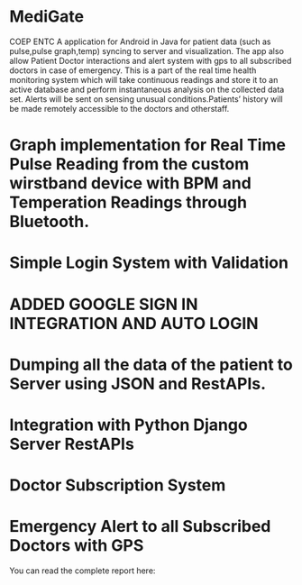 # MediGate
COEP ENTC
A application for Android in Java for patient data (such as pulse,pulse graph,temp) syncing to server and visualization. The app also allow Patient Doctor interactions and alert system with gps to all subscribed doctors in case of emergency.
This is a part of the  real time health monitoring system which will take continuous readings and store it to an active database and perform instantaneous analysis on the collected data set. Alerts will be sent on sensing unusual conditions.Patients’ history will be made remotely accessible to the doctors and otherstaff.


# Graph implementation for Real Time Pulse Reading from the custom wirstband device with BPM and Temperation Readings through Bluetooth.
# Simple Login System with Validation
# ADDED GOOGLE SIGN IN INTEGRATION AND AUTO LOGIN 
# Dumping all the data of the patient to Server using JSON and RestAPIs.
# Integration with Python Django Server RestAPIs
# Doctor Subscription System
# Emergency Alert to all Subscribed Doctors with GPS

You can read the complete report here: 
